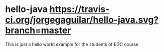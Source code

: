 # hello-java https://travis-ci.org/jorgegaguilar/hello-java.svg?branch=master
This is just a hello world example for the students of EGC course


